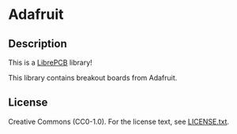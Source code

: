 # Adafruit

## Description

This is a [LibrePCB](https://librepcb.org) library!

This library contains breakout boards from Adafruit.

## License

Creative Commons (CC0-1.0). For the license text, see [LICENSE.txt](LICENSE.txt).
